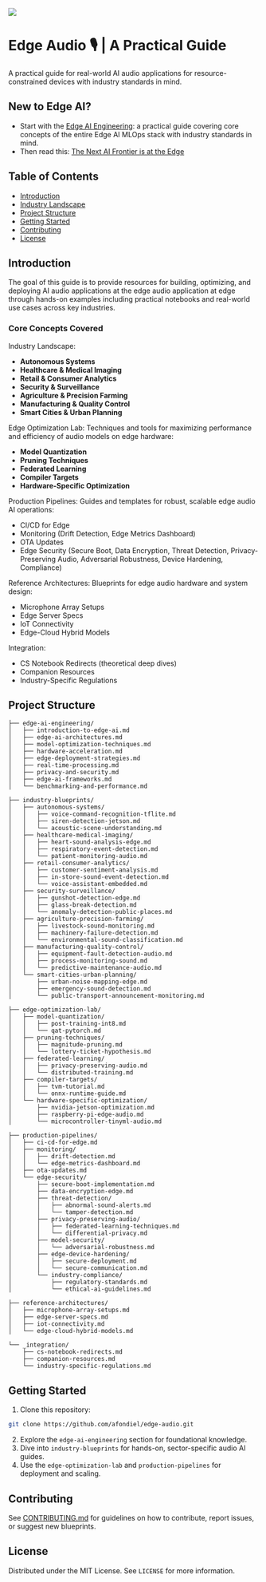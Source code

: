 [![](https://img.shields.io/badge/Contribute-Welcome-green)](./CONTRIBUTING.md)

# Edge Audio :studio_microphone: | A Practical Guide

A practical guide for real-world AI audio applications for resource-constrained devices with industry standards in mind.

## New to Edge AI? 

- Start with the [Edge AI Engineering](https://github.com/afondiel/edge-ai-engineering): a practical guide covering core concepts of the entire Edge AI MLOps stack with industry standards in mind.
- Then read this: [The Next AI Frontier is at the Edge](https://afondiel.github.io/posts/the-next-ai-frontier-is-at-the-edge/)

## Table of Contents

- [Introduction](#introduction)
- [Industry Landscape](#industry-landscape)
- [Project Structure](#project-structure)
- [Getting Started](#getting-started)
- [Contributing](#contributing)
- [License](#license)


## Introduction

The goal of this guide is to provide resources for building, optimizing, and deploying AI audio applications at the edge audio application at edge through hands-on examples including practical notebooks and real-world use cases across key industries.

### Core Concepts Covered

Industry Landscape:
- **Autonomous Systems**
- **Healthcare & Medical Imaging**
- **Retail & Consumer Analytics**
- **Security & Surveillance**
- **Agriculture & Precision Farming**
- **Manufacturing & Quality Control**
- **Smart Cities & Urban Planning**

Edge Optimization Lab: Techniques and tools for maximizing performance and efficiency of audio models on edge hardware:
- **Model Quantization**
- **Pruning Techniques**
- **Federated Learning**
- **Compiler Targets**
- **Hardware-Specific Optimization**

Production Pipelines: Guides and templates for robust, scalable edge audio AI operations:
- CI/CD for Edge
- Monitoring (Drift Detection, Edge Metrics Dashboard)
- OTA Updates
- Edge Security (Secure Boot, Data Encryption, Threat Detection, Privacy-Preserving Audio, Adversarial Robustness, Device Hardening, Compliance)

Reference Architectures: Blueprints for edge audio hardware and system design:
- Microphone Array Setups
- Edge Server Specs
- IoT Connectivity
- Edge-Cloud Hybrid Models

Integration:
- CS Notebook Redirects (theoretical deep dives)
- Companion Resources
- Industry-Specific Regulations

## Project Structure

```
├── edge-ai-engineering/
│   ├── introduction-to-edge-ai.md
│   ├── edge-ai-architectures.md
│   ├── model-optimization-techniques.md
│   ├── hardware-acceleration.md
│   ├── edge-deployment-strategies.md
│   ├── real-time-processing.md
│   ├── privacy-and-security.md
│   ├── edge-ai-frameworks.md
│   └── benchmarking-and-performance.md    

├── industry-blueprints/
│   ├── autonomous-systems/
│   │   ├── voice-command-recognition-tflite.md
│   │   ├── siren-detection-jetson.md
│   │   └── acoustic-scene-understanding.md
│   ├── healthcare-medical-imaging/
│   │   ├── heart-sound-analysis-edge.md
│   │   ├── respiratory-event-detection.md
│   │   └── patient-monitoring-audio.md
│   ├── retail-consumer-analytics/
│   │   ├── customer-sentiment-analysis.md
│   │   ├── in-store-sound-event-detection.md
│   │   └── voice-assistant-embedded.md
│   ├── security-surveillance/
│   │   ├── gunshot-detection-edge.md
│   │   ├── glass-break-detection.md
│   │   └── anomaly-detection-public-places.md
│   ├── agriculture-precision-farming/
│   │   ├── livestock-sound-monitoring.md
│   │   ├── machinery-failure-detection.md
│   │   └── environmental-sound-classification.md
│   ├── manufacturing-quality-control/
│   │   ├── equipment-fault-detection-audio.md
│   │   ├── process-monitoring-sound.md
│   │   └── predictive-maintenance-audio.md
│   └── smart-cities-urban-planning/
│       ├── urban-noise-mapping-edge.md
│       ├── emergency-sound-detection.md
│       └── public-transport-announcement-monitoring.md

├── edge-optimization-lab/
│   ├── model-quantization/
│   │   ├── post-training-int8.md
│   │   └── qat-pytorch.md
│   ├── pruning-techniques/
│   │   ├── magnitude-pruning.md
│   │   └── lottery-ticket-hypothesis.md
│   ├── federated-learning/
│   │   ├── privacy-preserving-audio.md
│   │   └── distributed-training.md
│   ├── compiler-targets/
│   │   ├── tvm-tutorial.md
│   │   └── onnx-runtime-guide.md
│   └── hardware-specific-optimization/
│       ├── nvidia-jetson-optimization.md
│       ├── raspberry-pi-edge-audio.md
│       └── microcontroller-tinyml-audio.md

├── production-pipelines/
│   ├── ci-cd-for-edge.md
│   ├── monitoring/
│   │   ├── drift-detection.md
│   │   └── edge-metrics-dashboard.md
│   ├── ota-updates.md
│   └── edge-security/
│       ├── secure-boot-implementation.md
│       ├── data-encryption-edge.md
│       ├── threat-detection/
│       │   ├── abnormal-sound-alerts.md
│       │   └── tamper-detection.md
│       ├── privacy-preserving-audio/
│       │   ├── federated-learning-techniques.md
│       │   └── differential-privacy.md
│       ├── model-security/
│       │   └── adversarial-robustness.md
│       ├── edge-device-hardening/
│       │   ├── secure-deployment.md
│       │   └── secure-communication.md
│       └── industry-compliance/
│           ├── regulatory-standards.md
│           └── ethical-ai-guidelines.md

├── reference-architectures/
│   ├── microphone-array-setups.md
│   ├── edge-server-specs.md
│   ├── iot-connectivity.md
│   └── edge-cloud-hybrid-models.md

└── _integration/
    ├── cs-notebook-redirects.md
    ├── companion-resources.md
    └── industry-specific-regulations.md

```

## Getting Started
1. Clone this repository:
```bash
git clone https://github.com/afondiel/edge-audio.git
```
2. Explore the `edge-ai-engineering` section for foundational knowledge.
3. Dive into `industry-blueprints` for hands-on, sector-specific audio AI guides.
4. Use the `edge-optimization-lab` and `production-pipelines` for deployment and scaling.

## Contributing

See [CONTRIBUTING.md](CONTRIBUTING.md) for guidelines on how to contribute, report issues, or suggest new blueprints.

## License

Distributed under the MIT License. See `LICENSE` for more information.


